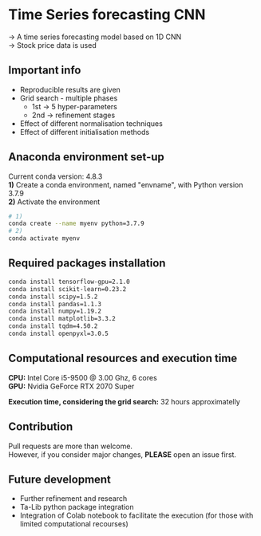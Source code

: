 # Time Series forecasting CNN
-> A time series forecasting model based on 1D CNN   
-> Stock price data is used  

## Important info
- Reproducible results are given
- Grid search - multiple phases
  - 1st -> 5 hyper-parameters
  - 2nd -> refinement stages
- Effect of different normalisation techniques
- Effect of different initialisation methods

## Anaconda environment set-up
Current conda version: 4.8.3   
**1)** Create a conda environment, named "envname", with Python version 3.7.9       
**2)** Activate the environment  

```bash
# 1)
conda create --name myenv python=3.7.9
# 2)
conda activate myenv
```
## Required packages installation
```bash
conda install tensorflow-gpu=2.1.0
conda install scikit-learn=0.23.2
conda install scipy=1.5.2
conda install pandas=1.1.3
conda install numpy=1.19.2
conda install matplotlib=3.3.2
conda install tqdm=4.50.2
conda install openpyxl=3.0.5
```
## Computational resources and execution time
**CPU:** Intel Core i5-9500 @ 3.00 Ghz, 6 cores  
**GPU:** Nvidia GeForce RTX 2070 Super  

**Execution time, considering the grid search:** 32 hours approximatelly  

## Contribution
Pull requests are more than welcome.  
However, if you consider major changes, **PLEASE** open an issue first.

## Future development
- Further refinement and research  
- Ta-Lib python package integration
- Integration of Colab notebook to facilitate the execution (for those with limited computational recourses)   
